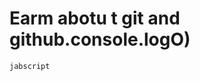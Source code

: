  # Earm abotu t git and github.console.logO)

 <!-- console.log("Console.log("Hllu")); -->

 ```jabscript```